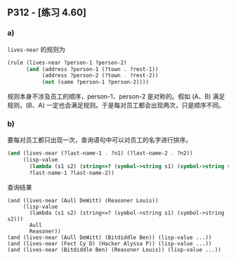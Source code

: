 ## P312 - [练习 4.60]

### a)

`lives-near` 的规则为

``` Scheme
(rule (lives-near ?person-1 ?person-2)
      (and (address ?person-1 (?town . ?rest-1))
           (address ?person-2 (?town . ?rest-2))
           (not (same ?person-1 ?person-2))))
```

规则本身不涉及员工的顺序，person-1、person-2 是对称的。假如 (A、B) 满足规则，(B、A) 一定也会满足规则。于是每对员工都会出现两次，只是顺序不同。

### b)

要每对员工都只出现一次，查询语句中可以对员工的名字进行排序。

``` Scheme
(and (lives-near (?last-name-1 . ?n1) (?last-name-2 . ?n2))
     (lisp-value
       (lambda (s1 s2) (string<=? (symbol->string s1) (symbol->string s2))) 
       ?last-name-1 ?last-name-2))
```

查询结果

```
(and (lives-near (Aull DeWitt) (Reasoner Louis)) 
     (lisp-value 
       (lambda (s1 s2) (string<=? (symbol->string s1) (symbol->string s2))) 
       Aull 
       Reasoner))
(and (lives-near (Aull DeWitt) (Bitdiddle Ben)) (lisp-value ...))
(and (lives-near (Fect Cy D) (Hacker Alyssa P)) (lisp-value ...))
(and (lives-near (Bitdiddle Ben) (Reasoner Louis)) (lisp-value ...))                 
```
